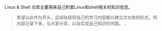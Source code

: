 Linux & Shell 仓库主要用来自己积累Linux和shell相关的知识信息。



> 希望以此作为开头，后续陆续将自己的学习内容都以建立次仓库的形式，将内容记录下来，与大家分享，以及实现自己知识的巩固。
..







